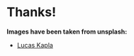 # Thanks!

**Images have been taken from unsplash:**

- [Lucas Kapla](https://unsplash.com/photos/wQLAGv4_OYs)

